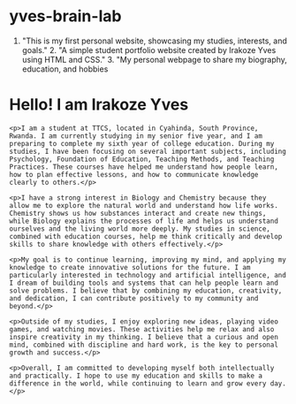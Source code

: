 # yves-brain-lab
 1. "This is my first personal website, showcasing my studies, interests, and goals."   2. "A simple student portfolio website created by Irakoze Yves using HTML and CSS."   3. "My personal webpage to share my biography, education, and hobbies
<!DOCTYPE html>
<html>
<head>
    <title>About Me - Irakoze Yves</title>
</head>
<body>
    <h1>Hello! I am Irakoze Yves</h1>
    
    <p>I am a student at TTCS, located in Cyahinda, South Province, Rwanda. I am currently studying in my senior five year, and I am preparing to complete my sixth year of college education. During my studies, I have been focusing on several important subjects, including Psychology, Foundation of Education, Teaching Methods, and Teaching Practices. These courses have helped me understand how people learn, how to plan effective lessons, and how to communicate knowledge clearly to others.</p>
    
    <p>I have a strong interest in Biology and Chemistry because they allow me to explore the natural world and understand how life works. Chemistry shows us how substances interact and create new things, while Biology explains the processes of life and helps us understand ourselves and the living world more deeply. My studies in science, combined with education courses, help me think critically and develop skills to share knowledge with others effectively.</p>
    
    <p>My goal is to continue learning, improving my mind, and applying my knowledge to create innovative solutions for the future. I am particularly interested in technology and artificial intelligence, and I dream of building tools and systems that can help people learn and solve problems. I believe that by combining my education, creativity, and dedication, I can contribute positively to my community and beyond.</p>
    
    <p>Outside of my studies, I enjoy exploring new ideas, playing video games, and watching movies. These activities help me relax and also inspire creativity in my thinking. I believe that a curious and open mind, combined with discipline and hard work, is the key to personal growth and success.</p>
    
    <p>Overall, I am committed to developing myself both intellectually and practically. I hope to use my education and skills to make a difference in the world, while continuing to learn and grow every day.</p>
</body>
</html>
